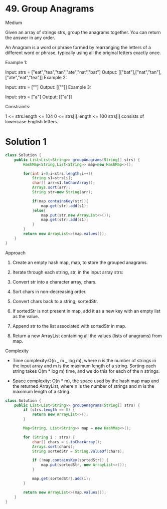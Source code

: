 # 49. Group Anagrams

Medium

Given an array of strings strs, group the anagrams together. You can return the answer in any order.

An Anagram is a word or phrase formed by rearranging the letters of a different word or phrase, typically using all the original letters exactly once.

Example 1:

Input: strs = ["eat","tea","tan","ate","nat","bat"]
Output: [["bat"],["nat","tan"],["ate","eat","tea"]]
Example 2:

Input: strs = [""]
Output: [[""]]
Example 3:

Input: strs = ["a"]
Output: [["a"]]

Constraints:

1 <= strs.length <= 104
0 <= strs[i].length <= 100
strs[i] consists of lowercase English letters.

# Solution 1

```java
class Solution {
    public List<List<String>> groupAnagrams(String[] strs) {
        HashMap<String,List<String>> map=new HashMap<>();

        for(int i=0;i<strs.length;i++){
            String s1=strs[i];
            char[] arr=s1.toCharArray();
            Arrays.sort(arr);
            String str=new String(arr);

            if(map.containsKey(str)){
                map.get(str).add(s1);
            }else{
                map.put(str,new ArrayList<>());
                map.get(str).add(s1);
            }
        }
        return new ArrayList<>(map.values());
    }
}

```

Approach

1. Create an empty hash map, map, to store the grouped anagrams.

1. Iterate through each string, str, in the input array strs:

1. Convert str into a character array, chars.

1. Sort chars in non-decreasing order.

1. Convert chars back to a string, sortedStr.

1. If sortedStr is not present in map, add it as a new key with an empty list as the value.

1. Append str to the list associated with sortedStr in map.

1. Return a new ArrayList containing all the values (lists of anagrams) from map.

Complexity

- Time complexity:O(n _ m _ log m), where n is the number of strings in the input array and m is the maximum length of a string. Sorting each string takes O(m \* log m) time, and we do this for each of the n strings.

- Space complexity: O(n \* m), the space used by the hash map map and the returned ArrayList, where n is the number of strings and m is the maximum length of a string.

```java
class Solution {
    public List<List<String>> groupAnagrams(String[] strs) {
        if (strs.length == 0) {
            return new ArrayList<>();
        }

        Map<String, List<String>> map = new HashMap<>();

        for (String i : strs) {
            char[] chars = i.toCharArray();
            Arrays.sort(chars);
            String sortedStr = String.valueOf(chars);

            if (!map.containsKey(sortedStr)) {
                map.put(sortedStr, new ArrayList<>());
            }

            map.get(sortedStr).add(i);
        }

        return new ArrayList<>(map.values());
    }
}
```
